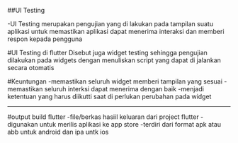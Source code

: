##UI Testing

-UI Testing merupakan pengujian yang di lakukan pada tampilan suatu aplikasi untuk memastikan aplikasi dapat menerima interaksi dan memberi respon kepada pengguna

#UI Testing di flutter Disebut juga widget testing sehingga pengujian dilakukan pada widgets dengan menuliskan script yang dapat di jalankan secara otomatis

#Keuntungan
-memastikan seluruh widget memberi tampilan yang sesuai
-memastikan seluruh interksi dapat menerima dengan baik
-menjadi ketentuan yang harus diikutti saat di perlukan perubahan pada widget

----------------------------------------------------------
#output build flutter
-file/berkas hasiil keluaran dari project flutter
-digunakan untuk merilis aplikasi ke app store
-terdiri dari format apk atau abb untuk android dan ipa untk ios

